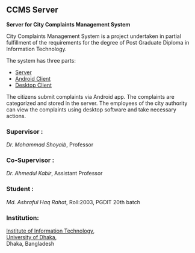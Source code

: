 ## CCMS Server
**Server for City Complaints Management System**  
  
City Complaints Management System is a project undertaken in partial fulfillment of the requirements for the degree of Post Graduate Diploma in Information Technology.  
  
The system has three parts:
- [Server](https://github.com/MAHRahat/CCMS-Server)  
- [Android Client](https://github.com/MAHRahat/CCMS-Android)  
- [Desktop Client](https://github.com/MAHRahat/CCMS-Desktop)  
  
The citizens submit complaints via Android app. The complaints are categorized and stored in the server. The employees of the city authority can view the complaints using desktop software and take necessary actions.  
  
### Supervisor :
*Dr. Mohammad Shoyaib*, Professor  
  
### Co-Supervisor :
*Dr. Ahmedul Kabir*, Assistant Professor  
  
### Student :
*Md. Ashraful Haq Rahat*, Roll:2003, PGDIT 20th batch  

### Institution:
[Institute of Information Technology](http://www.iit.du.ac.bd/),  
[University of Dhaka](https://du.ac.bd/),  
Dhaka, Bangladesh  
  


